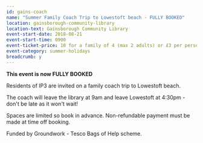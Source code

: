 ```yaml
---
id: gains-coach
name: "Summer Family Coach Trip to Lowestoft beach - FULLY BOOKED"
location: gainsborough-community-library
location-text: Gainsborough Community Library
event-start-date: 2018-08-21
event-start-time: 0900
event-ticket-price: 10 for a family of 4 (max 2 adults) or £3 per person
event-category: summer-holidays
breadcrumb: y
---
```


**This event is now FULLY BOOKED**

Residents of IP3 are invited on a family coach trip to Lowestoft beach.

The coach will leave the library at 9am and leave Lowestoft at 4:30pm - don't be late as it won't wait!

Spaces are limited so book in advance. Non-refundable payment must be made at time off booking.

Funded by Groundwork - Tesco Bags of Help scheme.
